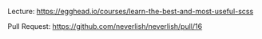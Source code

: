 Lecture: https://egghead.io/courses/learn-the-best-and-most-useful-scss

Pull Request: https://github.com/neverlish/neverlish/pull/16
